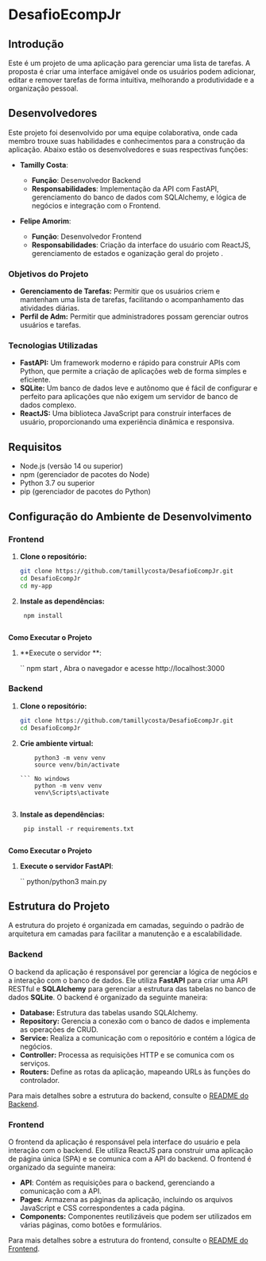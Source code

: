 # DesafioEcompJr

## Introdução

Este é um projeto de uma aplicação para gerenciar uma lista de tarefas. A proposta é criar uma interface amigável onde os usuários podem adicionar, editar e remover tarefas de forma intuitiva, melhorando a produtividade e a organização pessoal.



## Desenvolvedores

Este projeto foi desenvolvido por uma equipe colaborativa, onde cada membro trouxe suas habilidades e conhecimentos para a construção da aplicação. Abaixo estão os desenvolvedores e suas respectivas funções:

- **Tamilly Costa**: 
  - **Função**: Desenvolvedor Backend
  - **Responsabilidades**: Implementação da API com FastAPI, gerenciamento do banco de dados com SQLAlchemy, e lógica de negócios e integração com o Frontend.

- **Felipe Amorim**: 
  - **Função**: Desenvolvedor Frontend
  - **Responsabilidades**: Criação da interface do usuário com ReactJS, gerenciamento de estados e oganização geral  do projeto .
    

### Objetivos do Projeto

- **Gerenciamento de Tarefas:** Permitir que os usuários criem e mantenham uma lista de tarefas, facilitando o acompanhamento das atividades diárias.
- **Perfil de Adm:** Permitir que administradores possam gerenciar outros usuários  e tarefas.

### Tecnologias Utilizadas

- **FastAPI:** Um framework moderno e rápido para construir APIs com Python, que permite a criação de aplicações web de forma simples e eficiente.
- **SQLite:** Um banco de dados leve e autônomo que é fácil de configurar e perfeito para aplicações que não exigem um servidor de banco de dados complexo.
- **ReactJS:** Uma biblioteca JavaScript para construir interfaces de usuário, proporcionando uma experiência dinâmica e responsiva.

## Requisitos

- Node.js (versão 14 ou superior)
- npm (gerenciador de pacotes do Node)
- Python 3.7 ou superior
- pip (gerenciador de pacotes do Python)


## Configuração do Ambiente de Desenvolvimento


### Frontend 

1. **Clone o repositório:**

   ```bash
   git clone https://github.com/tamillycosta/DesafioEcompJr.git
   cd DesafioEcompJr
   cd my-app


2. **Instale as dependências:**

     ```
      npm install


**Como Executar o Projeto**

1. **Execute o servidor **:

    `` npm start , Abra o navegador e acesse http://localhost:3000



### Backend 

1. **Clone o repositório:**

   ```bash
   git clone https://github.com/tamillycosta/DesafioEcompJr.git
   cd DesafioEcompJr

2. **Crie ambiente virtual:**

    ``` No linux
        python3 -m venv venv
        source venv/bin/activate
    
    ``` No windows
        python -m venv venv
        venv\Scripts\activate


3. **Instale as dependências:**

     ```
      pip install -r requirements.txt


**Como Executar o Projeto**

1. **Execute o servidor FastAPI**:

    `` python/python3 main.py


   

## Estrutura do Projeto

A estrutura do projeto é organizada em camadas, seguindo o padrão de arquitetura em camadas para facilitar a manutenção e a escalabilidade.

### Backend

O backend da aplicação é responsável por gerenciar a lógica de negócios e a interação com o banco de dados. Ele utiliza **FastAPI** para criar uma API RESTful e **SQLAlchemy** para gerenciar a estrutura das tabelas no banco de dados **SQLite**. O backend é organizado da seguinte maneira:

- **Database:** Estrutura das tabelas usando SQLAlchemy.
- **Repository:** Gerencia a conexão com o banco de dados e implementa as operações de CRUD.
- **Service:** Realiza a comunicação com o repositório e contém a lógica de negócios.
- **Controller:** Processa as requisições HTTP e se comunica com os serviços.
- **Routers:** Define as rotas da aplicação, mapeando URLs às funções do controlador.

Para mais detalhes sobre a estrutura do backend, consulte o [README do Backend](https://github.com/tamillycosta/DesafioEcompJr/blob/Backend/README.md).



### Frontend

O frontend da aplicação é responsável pela interface do usuário e pela interação com o backend. Ele utiliza ReactJS para construir uma aplicação de página única (SPA) e se comunica com a API do backend. O frontend é organizado da seguinte maneira:

- **API**: Contém as requisições para o backend, gerenciando a comunicação com a API.
- **Pages**: Armazena as páginas da aplicação, incluindo os arquivos JavaScript e CSS correspondentes a cada página.
- **Components:** Componentes reutilizáveis que podem ser utilizados em várias páginas, como botões e formulários.

Para mais detalhes sobre a estrutura do frontend, consulte o [README do Frontend](https://github.com/tamillycosta/DesafioEcompJr/edit/frontend-dev/README.md).


